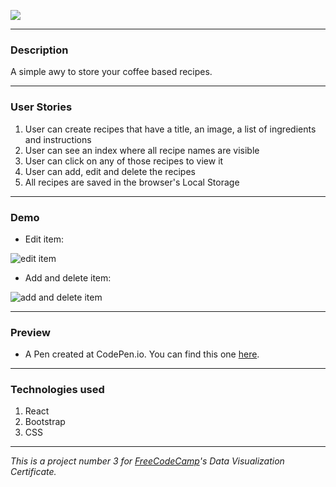 ![](http://i.imgur.com/LBE6Y9d.jpg)

- - - 

### Description

A simple awy to store your coffee based recipes.

- - -

### User Stories

1. User can create recipes that have a title, an image, a list of ingredients and instructions
2. User can see an index where all recipe names are visible
3. User can click on any of those recipes to view it
4. User can add, edit and delete the recipes
5. All recipes are saved in the browser's Local Storage

- - -

### Demo

- Edit item:

![](http://i.imgur.com/2SwguYG.gifv "edit item")

- Add and delete item: 

![](http://i.imgur.com/AcCa08t.gifv "add and delete item")

- - -

### Preview

- A Pen created at CodePen.io. You can find this one [here](http://codepen.io/feuerbird29/full/RVomLb/).

- - -

### Technologies used

1. React
2. Bootstrap
3. CSS

- - -

*This is a project number 3 for [FreeCodeCamp](https://github.com/freeCodeCamp/freeCodeCamp)'s Data Visualization Certificate.*


